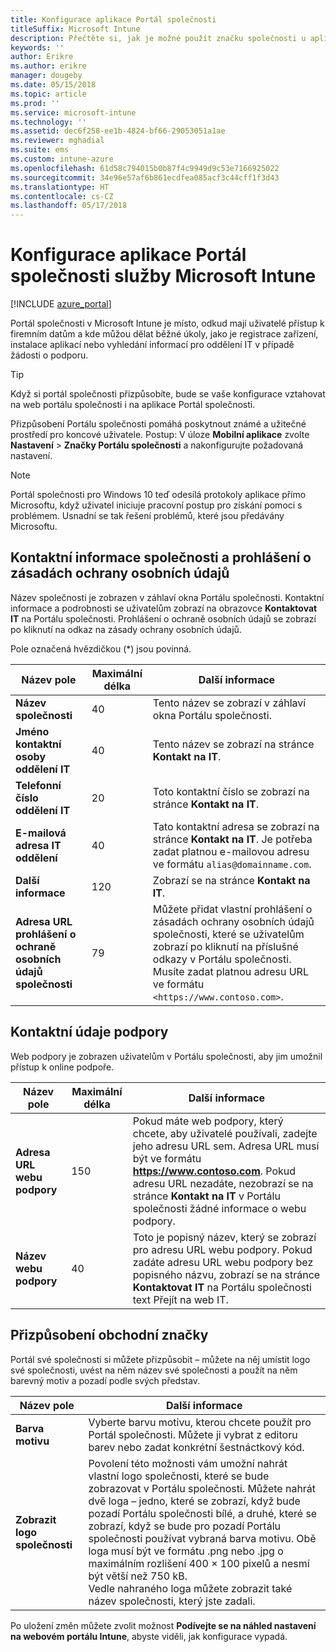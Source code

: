 ```yaml
---
title: Konfigurace aplikace Portál společnosti
titleSuffix: Microsoft Intune
description: Přečtěte si, jak je možné použít značku společnosti u aplikace Portál společnosti Intune.
keywords: ''
author: Erikre
ms.author: erikre
manager: dougeby
ms.date: 05/15/2018
ms.topic: article
ms.prod: ''
ms.service: microsoft-intune
ms.technology: ''
ms.assetid: dec6f258-ee1b-4824-bf66-29053051a1ae
ms.reviewer: mghadial
ms.suite: ems
ms.custom: intune-azure
ms.openlocfilehash: 61d58c794015b0b87f4c9949d9c53e7166925022
ms.sourcegitcommit: 34e96e57af6b861ecdfea085acf3c44cff1f3d43
ms.translationtype: HT
ms.contentlocale: cs-CZ
ms.lasthandoff: 05/17/2018
---
```

# <a name="how-to-configure-the-microsoft-intune-company-portal-app"></a>Konfigurace aplikace Portál společnosti služby Microsoft Intune

[!INCLUDE [azure_portal](./includes/azure_portal.md)]

Portál společnosti v Microsoft Intune je místo, odkud mají uživatelé přístup k firemním datům a kde můžou dělat běžné úkoly, jako je registrace zařízení, instalace aplikací nebo vyhledání informací pro oddělení IT v případě žádosti o podporu.        

> [!Tip]        
> Když si portál společnosti přizpůsobíte, bude se vaše konfigurace vztahovat na web portálu společnosti i na aplikace Portál společnosti.       

Přizpůsobení Portálu společnosti pomáhá poskytnout známé a užitečné prostředí pro koncové uživatele. Postup: V úloze **Mobilní aplikace** zvolte **Nastavení** > **Značky Portálu společnosti** a nakonfigurujte požadovaná nastavení.  

> [!Note]       
> Portál společnosti pro Windows 10 teď odesílá protokoly aplikace přímo Microsoftu, když uživatel iniciuje pracovní postup pro získání pomoci s problémem. Usnadní se tak řešení problémů, které jsou předávány Microsoftu.  

## <a name="company-contact-information-and-privacy-statement"></a>Kontaktní informace společnosti a prohlášení o zásadách ochrany osobních údajů        
Název společnosti je zobrazen v záhlaví okna Portálu společnosti. Kontaktní informace a podrobnosti se uživatelům zobrazí na obrazovce **Kontaktovat IT** na Portálu společnosti. Prohlášení o ochraně osobních údajů se zobrazí po kliknutí na odkaz na zásady ochrany osobních údajů.

Pole označená hvězdičkou (*) jsou povinná.       


| Název pole | Maximální délka | Další informace |
|---|---|---|
|**Název společnosti**| 40 | Tento název se zobrazí v záhlaví okna Portálu společnosti. |
|**Jméno kontaktní osoby oddělení IT** | 40 | Tento název se zobrazí na stránce **Kontakt na IT**. |
|**Telefonní číslo oddělení IT** | 20 | Toto kontaktní číslo se zobrazí na stránce **Kontakt na IT**. |
|**E-mailová adresa IT oddělení**| 40 | Tato kontaktní adresa se zobrazí na stránce **Kontakt na IT**. Je potřeba zadat platnou e-mailovou adresu ve formátu `alias@domainname.com`. |
| **Další informace**|    120     | Zobrazí se na stránce **Kontakt na IT**. |
| **Adresa URL prohlášení o ochraně osobních údajů společnosti** |     79     | Můžete přidat vlastní prohlášení o zásadách ochrany osobních údajů společnosti, které se uživatelům zobrazí po kliknutí na příslušné odkazy v Portálu společnosti. Musíte zadat platnou adresu URL ve formátu `<https://www.contoso.com>`. |

## <a name="support-contacts"></a>Kontaktní údaje podpory     
Web podpory je zobrazen uživatelům v Portálu společnosti, aby jim umožnil přístup k online podpoře.        

|Název pole|Maximální délka|Další informace|
|---|---|---|
|**Adresa URL webu podpory**|150|Pokud máte web podpory, který chcete, aby uživatelé používali, zadejte jeho adresu URL sem. Adresa URL musí být ve formátu **https://www.contoso.com**. Pokud adresu URL nezadáte, nezobrazí se na stránce **Kontakt na IT** v Portálu společnosti žádné informace o webu podpory.|
|**Název webu podpory**|40|Toto je popisný název, který se zobrazí pro adresu URL webu podpory. Pokud zadáte adresu URL webu podpory bez popisného názvu, zobrazí se na stránce **Kontaktovat IT** na Portálu společnosti text Přejít na web IT.

## <a name="company-branding-customization"></a>Přizpůsobení obchodní značky       
Portál své společnosti si můžete přizpůsobit – můžete na něj umístit logo své společnosti, uvést na něm název své společnosti a použít na něm barevný motiv a pozadí podle svých představ.     

|Název pole|Další informace|
|---|---|
|**Barva motivu**|Vyberte barvu motivu, kterou chcete použít pro Portál společnosti. Můžete ji vybrat z editoru barev nebo zadat konkrétní šestnáctkový kód.|
|**Zobrazit logo společnosti**|Povolení této možnosti vám umožní nahrát vlastní logo společnosti, které se bude zobrazovat v Portálu společnosti. Můžete nahrát dvě loga – jedno, které se zobrazí, když bude pozadí Portálu společnosti bílé, a druhé, které se zobrazí, když se bude pro pozadí Portálu společnosti používat vybraná barva motivu. Obě loga musí být ve formátu .png nebo .jpg o maximálním rozlišení 400 × 100 pixelů a nesmí být větší než 750 kB.<br>Vedle nahraného loga můžete zobrazit také název společnosti, který jste zadali.|

Po uložení změn můžete zvolit možnost **Podívejte se na náhled nastavení na webovém portálu Intune**, abyste viděli, jak konfigurace vypadá.
